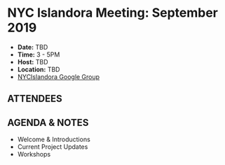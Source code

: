 # NYC Islandora Meeting: September 2019
* **Date:**  TBD
* **Time:** 3 - 5PM
* **Host:** TBD
* **Location:** TBD
* [NYCIslandora Google Group](https://groups.google.com/forum/#!forum/nycislandora)


## ATTENDEES


## AGENDA & NOTES
* Welcome & Introductions
* Current Project Updates
* Workshops

